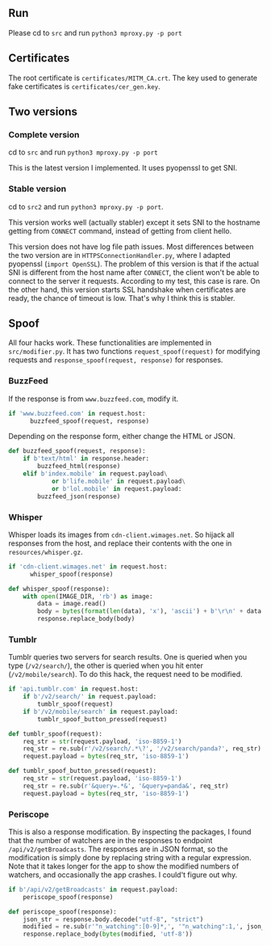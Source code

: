 
## Run
Please cd to `src` and run `python3 mproxy.py -p port`

## Certificates
The root certificate is `certificates/MITM_CA.crt`. The key used to generate fake certificates is `certificates/cer_gen.key`.

## Two versions


### Complete version

cd to `src` and run `python3 mproxy.py -p port`

This is the latest version I implemented. It uses pyopenssl to get SNI.


### Stable version

cd to `src2` and run `python3 mproxy.py -p port`.

This version works well (actually stabler) except it sets SNI to the hostname getting from `CONNECT` command, instead of getting from client hello.

This version does not have log file path issues. Most differences between the two version are in `HTTPSConnectionHandler.py`, where I adapted pyopenssl (`import OpenSSL`). The problem of this version is that if the actual SNI is different from the host name after `CONNECT`, the client won't be able to connect to the server it requests. According to my test, this case is rare. On the other hand, this version starts SSL handshake when certificates are ready, the chance of timeout is low. That's why I think this is stabler.


## Spoof
All four hacks work. These functionalities are implemented in `src/modifier.py`. It has two functions `request_spoof(request)` for modifying requests and `response_spoof(request, response)` for responses.

### BuzzFeed
If the response is from `www.buzzfeed.com`, modify it.
```python
if 'www.buzzfeed.com' in request.host:
      buzzfeed_spoof(request, response)
```

Depending on the response form, either change the HTML or JSON.

```python
def buzzfeed_spoof(request, response):
    if b'text/html' in response.header:
        buzzfeed_html(response)
    elif b'index.mobile' in request.payload\
            or b'life.mobile' in request.payload\
            or b'lol.mobile' in request.payload:
        buzzfeed_json(response)
```

### Whisper
Whisper loads its images from  `cdn-client.wimages.net`. So hijack all responses from the host, and replace their contents with the one in `resources/whisper.gz`.

```python
if 'cdn-client.wimages.net' in request.host:
      whisper_spoof(response)

def whisper_spoof(response):
    with open(IMAGE_DIR, 'rb') as image:
        data = image.read()
        body = bytes(format(len(data), 'x'), 'ascii') + b'\r\n' + data + b'\r\n0\r\n\r\n'
        response.replace_body(body)
```

### Tumblr
Tumblr queries two servers for search results. One is queried when you type (`/v2/search/`), the other is queried when you hit enter (`/v2/mobile/search`). To do this hack, the request need to be modified.

```python
if 'api.tumblr.com' in request.host:
    if b'/v2/search/' in request.payload:
        tumblr_spoof(request)
    if b'/v2/mobile/search' in request.payload:
        tumblr_spoof_button_pressed(request)

def tumblr_spoof(request):
    req_str = str(request.payload, 'iso-8859-1')
    req_str = re.sub(r'/v2/search/.*\?', '/v2/search/panda?', req_str)
    request.payload = bytes(req_str, 'iso-8859-1')

def tumblr_spoof_button_pressed(request):
    req_str = str(request.payload, 'iso-8859-1')
    req_str = re.sub(r'&query=.*&', '&query=panda&', req_str)
    request.payload = bytes(req_str, 'iso-8859-1')
```

### Periscope
This is also a response modification. By inspecting the packages, I found that the number of watchers are in the responses to endpoint `/api/v2/getBroadcasts`. The responses are in JSON format, so the modification is simply done by replacing string with a regular expression. Note that it takes longer for the app to show the modified numbers of watchers, and occasionally the app crashes. I could't figure out why.

```python
if b'/api/v2/getBroadcasts' in request.payload:
    periscope_spoof(response)

def periscope_spoof(response):
    json_str = response.body.decode("utf-8", "strict")
    modified = re.sub(r'"n_watching":[0-9]*,', '"n_watching":1,', json_str)
    response.replace_body(bytes(modified, 'utf-8'))
```
